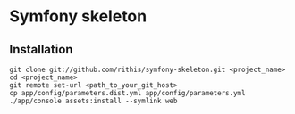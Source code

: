 # Symfony skeleton

## Installation

    git clone git://github.com/rithis/symfony-skeleton.git <project_name>
    cd <project_name>
    git remote set-url <path_to_your_git_host>
    cp app/config/parameters.dist.yml app/config/parameters.yml
    ./app/console assets:install --symlink web
